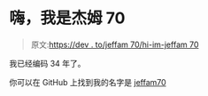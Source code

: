 # 嗨，我是杰姆 70

> 原文:[https://dev . to/jeffam 70/hi-im-jeffam 70](https://dev.to/jeffam70/hi-im-jeffam70)

我已经编码 34 年了。

你可以在 GitHub 上找到我的名字是 [jeffam70](https://github.com/jeffam70)